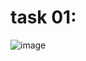 # task 01:
![image](https://github.com/user-attachments/assets/17887bb6-b7e8-4b15-9754-4291feb90e28)
